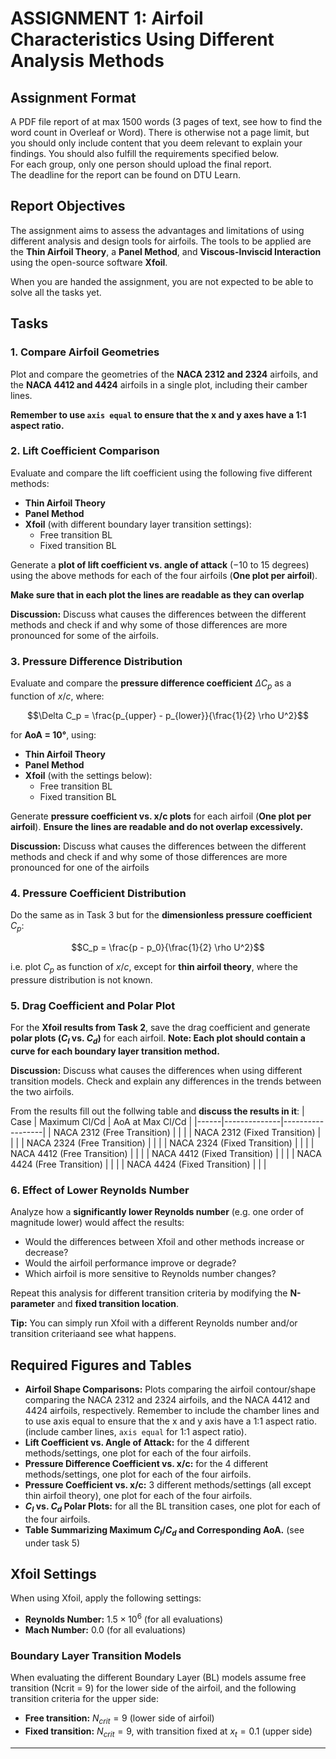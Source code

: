 # ASSIGNMENT 1: Airfoil Characteristics Using Different Analysis Methods

## Assignment Format
A PDF file report of at max 1500 words (3 pages of text, see how to find the word count in Overleaf or Word). There is otherwise not a page limit, but you should only include content that you deem relevant to explain your findings. You should also fulfill the requirements specified below.  
For each group, only one person should upload the final report.  
The deadline for the report can be found on DTU Learn.

## Report Objectives
The assignment aims to assess the advantages and limitations of using different analysis and design tools for airfoils. The tools to be applied are the **Thin Airfoil Theory**, a **Panel Method**, and **Viscous-Inviscid Interaction** using the open-source software **Xfoil**.  

When you are handed the assignment, you are not expected to be able to solve all the tasks yet. 

## Tasks

### 1. Compare Airfoil Geometries
Plot and compare the geometries of the **NACA 2312 and 2324** airfoils, and the **NACA 4412 and 4424** airfoils in a single plot, including their camber lines.

**Remember to use `axis equal` to ensure that the x and y axes have a 1:1 aspect ratio.**

### 2. Lift Coefficient Comparison
Evaluate and compare the lift coefficient using the following five different methods:
- **Thin Airfoil Theory**
- **Panel Method**
- **Xfoil** (with different boundary layer transition settings):
  - Free transition BL
  - Fixed transition BL  

Generate a **plot of lift coefficient vs. angle of attack** ($-10$ to $15$ degrees) using the above methods for each of the four airfoils (**One plot per airfoil**).

**Make sure that in each plot the lines are readable as they can overlap**

**Discussion:** Discuss what causes the differences between the different methods and check if and why some of those differences are more pronounced for some of the airfoils.

### 3. Pressure Difference Distribution
Evaluate and compare the **pressure difference coefficient** $\Delta C_p$ as a function of $x/c$, where:

$$\Delta C_p = \frac{p_{upper} - p_{lower}}{\frac{1}{2} \rho U^2}$$

for **AoA = 10°**, using:
- **Thin Airfoil Theory**
- **Panel Method**
- **Xfoil** (with the settings below):
  - Free transition BL
  - Fixed transition BL  

Generate **pressure coefficient vs. x/c plots** for each airfoil (**One plot per airfoil**). **Ensure the lines are readable and do not overlap excessively.**

**Discussion:** Discuss what causes the differences between the different methods and check if and why some of those differences are more pronounced for one of the airfoils

### 4. Pressure Coefficient Distribution
Do the same as in Task 3 but for the **dimensionless pressure coefficient** $C_p$:

$$C_p = \frac{p - p_0}{\frac{1}{2} \rho U^2}$$

i.e. plot $C_p$ as function of $x/c$, except for **thin airfoil theory**, where the pressure distribution is not known.

### 5. Drag Coefficient and Polar Plot
For the **Xfoil results from Task 2**, save the drag coefficient and generate **polar plots ($C_l$ vs. $C_d$)** for each airfoil.
**Note: Each plot should contain a curve for each boundary layer transition method.**

**Discussion:** Discuss what causes the differences when using different transition models. Check and explain any differences in the trends between the two airfoils.

From the results fill out the follwing table and **discuss the results in it**:
| Case | Maximum Cl/Cd | AoA at Max Cl/Cd |
|------|--------------|------------------|
| NACA 2312 (Free Transition) | | |
| NACA 2312 (Fixed Transition) | | |
| NACA 2324 (Free Transition) | | |
| NACA 2324 (Fixed Transition) | | |
| NACA 4412 (Free Transition) | | |
| NACA 4412 (Fixed Transition) | | |
| NACA 4424 (Free Transition) | | |
| NACA 4424 (Fixed Transition) | | |

### 6. Effect of Lower Reynolds Number
Analyze how a **significantly lower Reynolds number** (e.g. one order of magnitude lower) would affect the results:
- Would the differences between Xfoil and other methods increase or decrease?
- Would the airfoil performance improve or degrade?
- Which airfoil is more sensitive to Reynolds number changes?

Repeat this analysis for different transition criteria by modifying the **N-parameter** and **fixed transition location**.

**Tip:** You can simply run Xfoil with a different Reynolds number and/or transition criteriaand see what happens.

## Required Figures and Tables
- **Airfoil Shape Comparisons:** Plots comparing the airfoil contour/shape comparing the NACA 2312 and 2324 airfoils, and the NACA 4412 and 4424 airfoils, respectively. Remember to include the chamber lines and to use axis equal to ensure that the x and y axis have a 1:1 aspect ratio. (include camber lines, `axis equal` for 1:1 aspect ratio).
- **Lift Coefficient vs. Angle of Attack:** for the 4 different methods/settings, one plot for each of the four airfoils.
- **Pressure Difference Coefficient vs. x/c:** for the 4 different methods/settings, one plot for each of the four airfoils.
- **Pressure Coefficient vs. x/c:** 3 different methods/settings (all except thin airfoil theory), one plot for each of the four airfoils.
- **$C_l$ vs. $C_d$ Polar Plots:** for all the BL transition cases, one plot for each of the four airfoils.
- **Table Summarizing Maximum $C_l/C_d$ and Corresponding AoA.** (see under task 5)

## Xfoil Settings
When using Xfoil, apply the following settings:
- **Reynolds Number:** $1.5 \times 10^6$ (for all evaluations)
- **Mach Number:** $0.0$ (for all evaluations)

### Boundary Layer Transition Models
When evaluating the different Boundary Layer (BL) models assume free transition (Ncrit = 9) for the lower side of the airfoil, and the following transition criteria for the upper side:
- **Free transition:** $N_{crit} = 9$ (lower side of airfoil)
- **Fixed transition:** $N_{crit} = 9$, with transition fixed at $x_t = 0.1$ (upper side)

---
